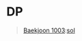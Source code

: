 # DP
> [Baekjoon 1003](https://www.acmicpc.net/problem/1003):[sol](https://github.com/jhmin-kk99/Algorithm-Study/blob/main/DP(DynamicProgramming)/1003.cpp)   
> 
